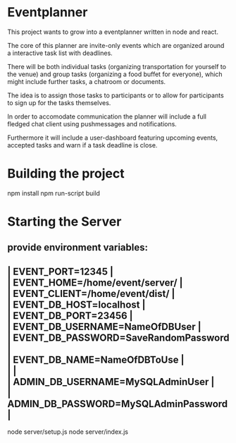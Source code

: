 # Eventplanner

This project wants to grow into a eventplanner written in node and react.

The core of this planner are invite-only events which are organized around a interactive task list with deadlines.

There will be both individual tasks (organizing transportation for yourself to the venue) and group tasks (organizing a food buffet for everyone), which might include further tasks, a chatroom or documents.

The idea is to assign those tasks to participants or to allow for participants to sign up for the tasks themselves. 

In order to accomodate communication the planner will include a full fledged chat client using pushmessages and notifications.

Furthermore it will include a user-dashboard featuring upcoming events, accepted tasks and warn if a task deadline is close.

# Building the project
npm install
npm run-script build

# Starting the Server

provide environment variables:
----------------------------------------
| EVENT_PORT=12345                     |                     
| EVENT_HOME=/home/event/server/       |                                   
| EVENT_CLIENT=/home/event/dist/       |                                   
| EVENT_DB_HOST=localhost              |                            
| EVENT_DB_PORT=23456                  |                        
| EVENT_DB_USERNAME=NameOfDBUser       |                                   
| EVENT_DB_PASSWORD=SaveRandomPassword |                                         
| EVENT_DB_NAME=NameOfDBToUse          |                                
|                                      |                                               
| ADMIN_DB_USERNAME=MySQLAdminUser     |                                     
| ADMIN_DB_PASSWORD=MySQLAdminPassword |                                         
----------------------------------------

node server/setup.js
node server/index.js